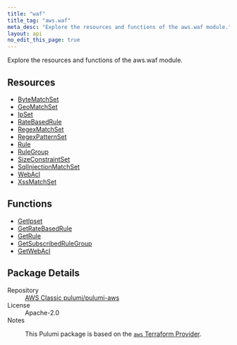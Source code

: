 ```yaml
---
title: "waf"
title_tag: "aws.waf"
meta_desc: "Explore the resources and functions of the aws.waf module."
layout: api
no_edit_this_page: true
---
```


<!-- WARNING: this file was generated by Pulumi Docs Generator. -->
<!-- Do not edit by hand unless you're certain you know what you are doing! -->

Explore the resources and functions of the aws.waf module.

<h2 id="resources">Resources</h2>
<ul class="api">
    <li><a href="bytematchset/" title="ByteMatchSet"><span class="api-symbol api-symbol--resource"></span>ByteMatchSet</a></li>
    <li><a href="geomatchset/" title="GeoMatchSet"><span class="api-symbol api-symbol--resource"></span>GeoMatchSet</a></li>
    <li><a href="ipset/" title="IpSet"><span class="api-symbol api-symbol--resource"></span>IpSet</a></li>
    <li><a href="ratebasedrule/" title="RateBasedRule"><span class="api-symbol api-symbol--resource"></span>RateBasedRule</a></li>
    <li><a href="regexmatchset/" title="RegexMatchSet"><span class="api-symbol api-symbol--resource"></span>RegexMatchSet</a></li>
    <li><a href="regexpatternset/" title="RegexPatternSet"><span class="api-symbol api-symbol--resource"></span>RegexPatternSet</a></li>
    <li><a href="rule/" title="Rule"><span class="api-symbol api-symbol--resource"></span>Rule</a></li>
    <li><a href="rulegroup/" title="RuleGroup"><span class="api-symbol api-symbol--resource"></span>RuleGroup</a></li>
    <li><a href="sizeconstraintset/" title="SizeConstraintSet"><span class="api-symbol api-symbol--resource"></span>SizeConstraintSet</a></li>
    <li><a href="sqlinjectionmatchset/" title="SqlInjectionMatchSet"><span class="api-symbol api-symbol--resource"></span>SqlInjectionMatchSet</a></li>
    <li><a href="webacl/" title="WebAcl"><span class="api-symbol api-symbol--resource"></span>WebAcl</a></li>
    <li><a href="xssmatchset/" title="XssMatchSet"><span class="api-symbol api-symbol--resource"></span>XssMatchSet</a></li>
</ul>

<h2 id="functions">Functions</h2>
<ul class="api">
    <li><a href="getipset/" title="GetIpset"><span class="api-symbol api-symbol--function"></span>GetIpset</a></li>
    <li><a href="getratebasedrule/" title="GetRateBasedRule"><span class="api-symbol api-symbol--function"></span>GetRateBasedRule</a></li>
    <li><a href="getrule/" title="GetRule"><span class="api-symbol api-symbol--function"></span>GetRule</a></li>
    <li><a href="getsubscribedrulegroup/" title="GetSubscribedRuleGroup"><span class="api-symbol api-symbol--function"></span>GetSubscribedRuleGroup</a></li>
    <li><a href="getwebacl/" title="GetWebAcl"><span class="api-symbol api-symbol--function"></span>GetWebAcl</a></li>
</ul>

<h2 id="package-details">Package Details</h2>
<dl class="package-details">
	<dt>Repository</dt>
	<dd><a href="https://github.com/pulumi/pulumi-aws">AWS Classic pulumi/pulumi-aws</a></dd>
	<dt>License</dt>
	<dd>Apache-2.0</dd>
	<dt>Notes</dt>
	<dd><p>This Pulumi package is based on the <a href="https://github.com/hashicorp/terraform-provider-aws"><code>aws</code> Terraform Provider</a>.</p>
</dd>
</dl>

